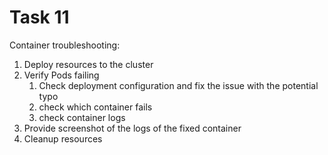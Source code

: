 # Task 11

Container troubleshooting:

1. Deploy resources to the cluster
2. Verify Pods failing
   1. Check deployment configuration and fix the issue with the potential typo
   2. check which container fails
   3. check container logs
3. Provide screenshot of the logs of the fixed container
4. Cleanup resources
